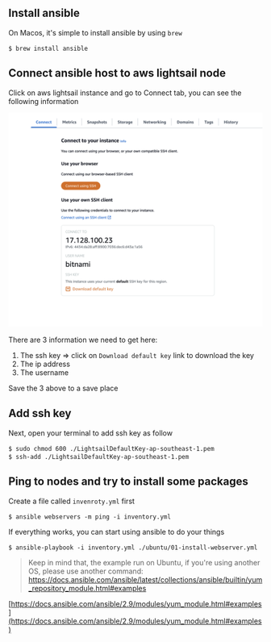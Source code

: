 ## Install ansible

On Macos, it's simple to install ansible by using `brew`

```
$ brew install ansible
```

## Connect ansible host to aws lightsail node
Click on aws lightsail instance and go to Connect tab, you can see the following information

![SSh key](image-ssh-key.png)

There are 3 information we need to get here:
1. The ssh key => click on `Download default key` link to download the key
2. The ip address
3. The username

Save the 3 above to a save place

## Add ssh key

Next, open your terminal to add ssh key as follow

```
$ sudo chmod 600 ./LightsailDefaultKey-ap-southeast-1.pem
$ ssh-add ./LightsailDefaultKey-ap-southeast-1.pem
```

## Ping to nodes and try to install some packages

Create a file called `invenroty.yml` first

```
$ ansible webservers -m ping -i inventory.yml
```

If everything works, you can start using ansible to do your things

```
$ ansible-playbook -i inventory.yml ./ubuntu/01-install-webserver.yml
```

> Keep in mind that, the example run on Ubuntu, if you're using another OS, please use another command: https://docs.ansible.com/ansible/latest/collections/ansible/builtin/yum_repository_module.html#examples

[https://docs.ansible.com/ansible/2.9/modules/yum_module.html#examples](https://docs.ansible.com/ansible/2.9/modules/yum_module.html#examples)
